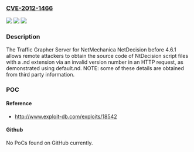 ### [CVE-2012-1466](https://cve.mitre.org/cgi-bin/cvename.cgi?name=CVE-2012-1466)
![](https://img.shields.io/static/v1?label=Product&message=n%2Fa&color=blue)
![](https://img.shields.io/static/v1?label=Version&message=n%2Fa&color=blue)
![](https://img.shields.io/static/v1?label=Vulnerability&message=n%2Fa&color=brighgreen)

### Description

The Traffic Grapher Server for NetMechanica NetDecision before 4.6.1 allows remote attackers to obtain the source code of NtDecision script files with a .nd extension via an invalid version number in an HTTP request, as demonstrated using default.nd.  NOTE: some of these details are obtained from third party information.

### POC

#### Reference
- http://www.exploit-db.com/exploits/18542

#### Github
No PoCs found on GitHub currently.

